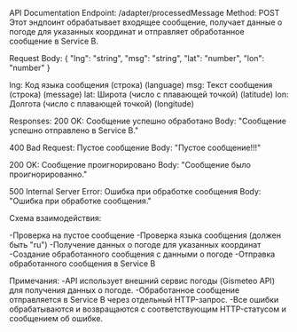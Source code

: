 API Documentation
Endpoint: /adapter/processedMessage
Method: POST
Этот эндпоинт обрабатывает входящее сообщение, получает данные о погоде для указанных координат и отправляет обработанное сообщение в Service B.

Request Body:
{
"lng": "string",
"msg": "string",
"lat": "number",
"lon": "number"
}

lng: Код языка сообщения (строка) (language)
msg: Текст сообщения (строка) (message)
lat: Широта (число с плавающей точкой) (latitude)
lon: Долгота (число с плавающей точкой) (longitude)

Responses:
200 OK: Сообщение успешно обработано
Body: "Сообщение успешно отправлено в Service B."

400 Bad Request: Пустое сообщение
Body: "Пустое сообщение!!!"

200 OK: Сообщение проигнорировано
Body: "Сообщение было проигнорированно."

500 Internal Server Error: Ошибка при обработке сообщения
Body: "Ошибка при обработке сообщения."

Схема взаимодействия:

-Проверка на пустое сообщение
-Проверка языка сообщения (должен быть "ru")
-Получение данных о погоде для указанных координат
-Создание обработанного сообщения с данными о погоде
-Отправка обработанного сообщения в Service B

Примечания:
-API использует внешний сервис погоды (Gismeteo API) для получения данных о погоде.
-Обработанное сообщение отправляется в Service B через отдельный HTTP-запрос.
-Все ошибки обрабатываются и возвращаются с соответствующим HTTP-статусом и сообщением об ошибке.
